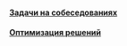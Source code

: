 #### [Задачи на собеседованиях](interview-questions/interview-questions.md)
#### [Оптимизация решений](optimization/optimization.md)
